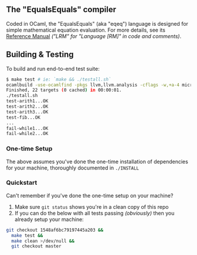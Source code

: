 The "EqualsEquals" compiler
-------------------

Coded in OCaml, the "EqualsEquals" (aka "eqeq") language is designed for simple
mathematical equation evaluation. For more details, see its [Reference
Manual](https://docs.google.com/document/d/1uHGe2qazuy-I7Vem7u8muxDnWaysDX49lKMbMmlDml4)
_("LRM" for "Language [RM]" in code and comments)_.

## Building & Testing

To build and run end-to-end test suite:
```sh
$ make test # ie: `make && ./testall.sh`
ocamlbuild -use-ocamlfind -pkgs llvm,llvm.analysis -cflags -w,+a-4 microc.native
Finished, 22 targets (0 cached) in 00:00:01.
./testall.sh
test-arith1...OK
test-arith2...OK
test-arith3...OK
test-fib...OK
...
fail-while1...OK
fail-while2...OK
```

### One-time Setup

The above assumes you've done the one-time installation of dependencies for your
machine, thoroughly documented in `./INSTALL`

### Quickstart

Can't remember if you've done the one-time setup on your machine?
1. Make sure `git status` shows you're in a clean copy of this repo
2. If you can do the below with all tests passing _(obviously)_ then you
  already setup your machine:
```bash
git checkout 1548af6bc79197445a203 &&
  make test &&
  make clean >/dev/null &&
  git checkout master
```
